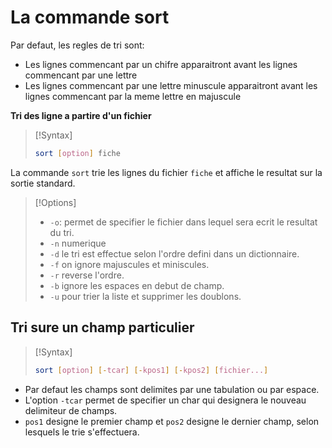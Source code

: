 # La commande sort

Par defaut, les regles de tri sont:
- Les lignes commencant par un chifre apparaitront avant les lignes commencant par une lettre
- Les lignes commencant par une lettre minuscule apparaitront avant les lignes commencant par la meme lettre en majuscule

**Tri des ligne a partire d'un fichier**

> [!Syntax]
> ```bash
> sort [option] fiche
>```

La commande `sort` trie les lignes du fichier `fiche` et affiche le resultat sur la sortie standard.

> [!Options]
> - `-o`: permet de specifier le fichier dans lequel sera ecrit le resultat du tri.
> - `-n` numerique
> - `-d` le tri est effectue selon l'ordre defini dans un dictionnaire.
> - `-f` on ignore majuscules et miniscules.
> - `-r` reverse l'ordre.
> - `-b` ignore les espaces en debut de champ.
> - `-u` pour trier la liste et supprimer les doublons.
 
## Tri sure un champ particulier

> [!Syntax]
> ```bash
> sort [option] [-tcar] [-kpos1] [-kpos2] [fichier...]
>```

- Par defaut les champs sont delimites par une tabulation ou par espace.
- L'option `-tcar` permet de specifier un char qui designera le nouveau delimiteur de champs.
- `pos1` designe le premier champ et `pos2` designe le dernier champ, selon lesquels le trie s'effectuera.